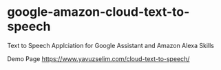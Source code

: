 # google-amazon-cloud-text-to-speech
 Text to Speech Applciation for Google Assistant and Amazon Alexa Skills

Demo Page
https://www.yavuzselim.com/cloud-text-to-speech/
